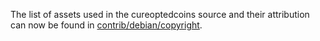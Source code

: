 The list of assets used in the cureoptedcoins source and their attribution can now be found in [contrib/debian/copyright](../contrib/debian/copyright).
